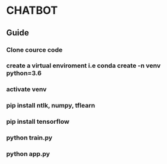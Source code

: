 # CHATBOT
## Guide

### Clone cource code
### create a virtual enviroment i.e conda create -n venv python=3.6
### activate venv
### pip install ntlk, numpy, tflearn
### pip install tensorflow
### python train.py
### python app.py

